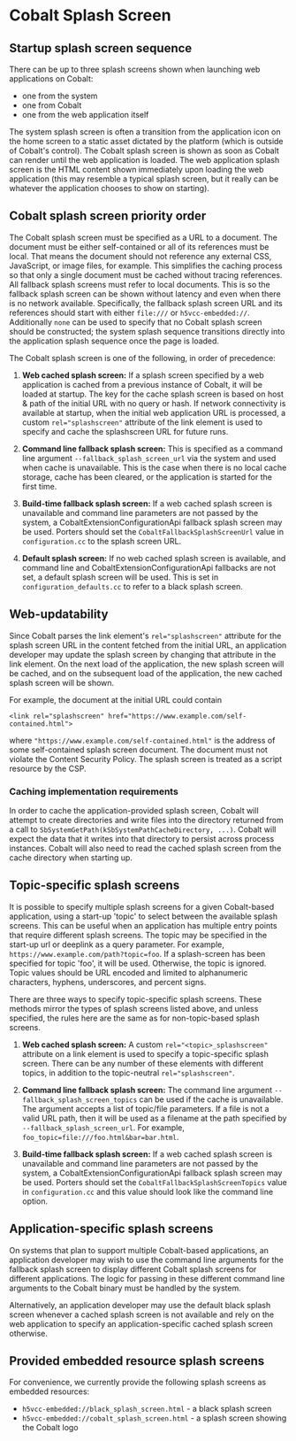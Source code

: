 # Cobalt Splash Screen

## Startup splash screen sequence

There can be up to three splash screens shown when launching web applications on
Cobalt:

  * one from the system
  * one from Cobalt
  * one from the web application itself

The system splash screen is often a transition from the application icon
on the home screen to a static asset dictated by the platform (which is outside
of Cobalt's control). The Cobalt splash screen is shown as soon as Cobalt can
render until the web application is loaded. The web application splash screen is
the HTML content shown immediately upon loading the web application (this may
resemble a typical splash screen, but it really can be whatever the application
chooses to show on starting).

## Cobalt splash screen priority order

The Cobalt splash screen must be specified as a URL to a document. The document
must be either self-contained or all of its references must be local. That means
the document should not reference any external CSS, JavaScript, or image files,
for example. This simplifies the caching process so that only a single document
must be cached without tracing references. All fallback splash screens must
refer to local documents. This is so the fallback splash screen can be shown
without latency and even when there is no network available. Specifically, the
fallback splash screen URL and its references should start with either
`file:///` or `h5vcc-embedded://`. Additionally `none` can be used to specify
that no Cobalt splash screen should be constructed; the system splash sequence
transitions directly into the application splash sequence once the page is
loaded.

The Cobalt splash screen is one of the following, in order of precedence:

  1. **Web cached splash screen:** If a splash screen specified by a web
     application is cached from a previous instance of Cobalt, it will be loaded
     at startup. The key for the cache splash screen is based on host & path of
     the initial URL with no query or hash. If network connectivity is available
     at startup, when the initial web application URL is processed, a custom
     `rel="splashscreen"` attribute of the link element is used to specify and
     cache the splashscreen URL for future runs.

  2. **Command line fallback splash screen:** This is specified as a command
     line argument `--fallback_splash_screen_url` via the system and used when
     cache is unavailable.  This is the case when there is no local cache
     storage, cache has been cleared, or the application is started for the
     first time.

  3. **Build-time fallback splash screen:** If a web cached splash screen is
     unavailable and command line parameters are not passed by the system,
     a CobaltExtensionConfigurationApi fallback splash screen may be used.
     Porters should set the `CobaltFallbackSplashScreenUrl` value in
     `configuration.cc` to the splash screen URL.

  4. **Default splash screen:** If no web cached splash screen is available, and
     command line and CobaltExtensionConfigurationApi fallbacks are not set, a
     default splash screen will be used. This is set in
     `configuration_defaults.cc` to refer to a black splash screen.

## Web-updatability

Since Cobalt parses the link element's `rel="splashscreen"` attribute for the
splash screen URL in the content fetched from the initial URL, an application
developer may update the splash screen by changing that attribute in the link
element. On the next load of the application, the new splash screen will be
cached, and on the subsequent load of the application, the new cached splash
screen will be shown.

For example, the document at the initial URL could contain
```
<link rel="splashscreen" href="https://www.example.com/self-contained.html">
```
where `"https://www.example.com/self-contained.html"` is the address of some
self-contained splash screen document. The document must not violate the Content
Security Policy. The splash screen is treated as a script resource by the CSP.

### Caching implementation requirements

In order to cache the application-provided splash screen, Cobalt will attempt
to create directories and write files into the directory returned from a call to
`SbSystemGetPath(kSbSystemPathCacheDirectory, ...)`.  Cobalt will expect the
data that it writes into that directory to persist across process instances.
Cobalt will also need to read the cached splash screen from the cache directory
when starting up.

## Topic-specific splash screens

It is possible to specify multiple splash screens for a given Cobalt-based
application, using a start-up 'topic' to select between the available splash
screens. This can be useful when an application has multiple entry points that
require different splash screens. The topic may be specified in the start-up url
or deeplink as a query parameter. For example,
`https://www.example.com/path?topic=foo`. If a splash-screen has been specified
for topic 'foo', it will be used. Otherwise, the topic is ignored. Topic values
should be URL encoded and limited to alphanumeric characters, hyphens,
underscores, and percent signs.

There are three ways to specify topic-specific splash screens. These methods mirror
the types of splash screens listed above, and unless specified, the rules here
are the same as for non-topic-based splash screens.

  1. **Web cached splash screen:** A custom `rel="<topic>_splashscreen"`
     attribute on a link element is used to specify a topic-specific splash
     screen. There can be any number of these elements with different topics, in
     addition to the topic-neutral `rel="splashscreen"`.

  2. **Command line fallback splash screen:** The command line argument
     `--fallback_splash_screen_topics` can be used if the cache is unavailable.
     The argument accepts a list of topic/file parameters. If a file is not a
     valid URL path, then it will be used as a filename at the path specified by
     `--fallback_splash_screen_url`. For example,
     `foo_topic=file:///foo.html&bar=bar.html`.

  3. **Build-time fallback splash screen:** If a web cached splash screen is
     unavailable and command line parameters are not passed by the system, a
     CobaltExtensionConfigurationApi fallback splash screen may be used. Porters
     should set the `CobaltFallbackSplashScreenTopics` value in
     `configuration.cc` and this value should look like the command line option.

## Application-specific splash screens

On systems that plan to support multiple Cobalt-based applications, an
application developer may wish to use the command line arguments for the
fallback splash screen to display different Cobalt splash screens for different
applications. The logic for passing in these different command line arguments to
the Cobalt binary must be handled by the system.

Alternatively, an application developer may use the default black splash screen
whenever a cached splash screen is not available and rely on the web application
to specify an application-specific cached splash screen otherwise.

## Provided embedded resource splash screens
For convenience, we currently provide the following splash screens as embedded
resources:

  * `h5vcc-embedded://black_splash_screen.html` - a black splash screen
  * `h5vcc-embedded://cobalt_splash_screen.html` - a splash screen showing the
    Cobalt logo
